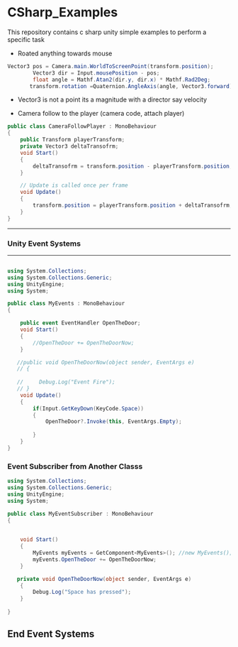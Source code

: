 # CSharp_Examples
This repository contains c sharp unity simple examples to perform a specific task

* Roated anything towards mouse
```C#
Vector3 pos = Camera.main.WorldToScreenPoint(transform.position);
        Vector3 dir = Input.mousePosition - pos;
        float angle = Mathf.Atan2(dir.y, dir.x) * Mathf.Rad2Deg;
       transform.rotation =Quaternion.AngleAxis(angle, Vector3.forward);
```

* Vector3 is not a point its a magnitude with a director say velocity

* Camera follow to the player (camera code, attach player)
```C#
public class CameraFollowPlayer : MonoBehaviour
{
    public Transform playerTransform;
    private Vector3 deltaTransofrm;
    void Start()
    {
        deltaTransofrm = transform.position - playerTransform.position;
    }

    // Update is called once per frame
    void Update()
    {
        transform.position = playerTransform.position + deltaTransofrm;
    }
}
```


-----------------------------------------------------
### Unity Event Systems
-----------------------------------------------------
```C#

using System.Collections;
using System.Collections.Generic;
using UnityEngine;
using System;

public class MyEvents : MonoBehaviour
{

    public event EventHandler OpenTheDoor;
    void Start()
    {
        //OpenTheDoor += OpenTheDoorNow;
    }

   //public void OpenTheDoorNow(object sender, EventArgs e)
   // {
        
   //     Debug.Log("Event Fire");
   // }
    void Update()
    {
        if(Input.GetKeyDown(KeyCode.Space))
        {
            OpenTheDoor?.Invoke(this, EventArgs.Empty);
          
        }
    }
}

```
### Event Subscriber from Another Classs

```C#
using System.Collections;
using System.Collections.Generic;
using UnityEngine;
using System;

public class MyEventSubscriber : MonoBehaviour
{

    
    void Start()
    {
        MyEvents myEvents = GetComponent<MyEvents>(); //new MyEvents(); 
        myEvents.OpenTheDoor += OpenTheDoorNow;
    }

   private void OpenTheDoorNow(object sender, EventArgs e)
    {
        Debug.Log("Space has pressed");
    }
   
}

```

 End Event Systems
------------------------------------------------------------------------
